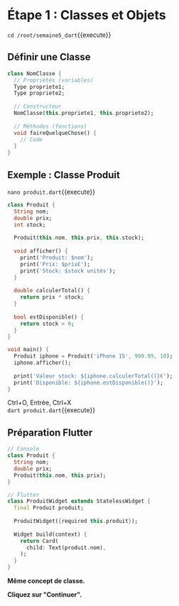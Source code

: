 # Étape 1 : Classes et Objets

`cd /root/semaine5_dart`{{execute}}

## Définir une Classe

```dart
class NomClasse {
  // Propriétés (variables)
  Type propriete1;
  Type propriete2;
  
  // Constructeur
  NomClasse(this.propriete1, this.propriete2);
  
  // Méthodes (fonctions)
  void faireQuelqueChose() {
    // Code
  }
}
```

## Exemple : Classe Produit

`nano produit.dart`{{execute}}

```dart
class Produit {
  String nom;
  double prix;
  int stock;
  
  Produit(this.nom, this.prix, this.stock);
  
  void afficher() {
    print('Produit: $nom');
    print('Prix: $prix€');
    print('Stock: $stock unités');
  }
  
  double calculerTotal() {
    return prix * stock;
  }
  
  bool estDisponible() {
    return stock > 0;
  }
}

void main() {
  Produit iphone = Produit('iPhone 15', 999.99, 10);
  iphone.afficher();
  
  print('Valeur stock: ${iphone.calculerTotal()}€');
  print('Disponible: ${iphone.estDisponible()}');
}
```

Ctrl+O, Entrée, Ctrl+X  
`dart produit.dart`{{execute}}

## Préparation Flutter

```dart
// Console
class Produit {
  String nom;
  double prix;
  Produit(this.nom, this.prix);
}

// Flutter
class ProduitWidget extends StatelessWidget {
  final Produit produit;
  
  ProduitWidget({required this.produit});
  
  Widget build(context) {
    return Card(
      child: Text(produit.nom),
    );
  }
}
```

**Même concept de classe.**

**Cliquez sur "Continuer".**

